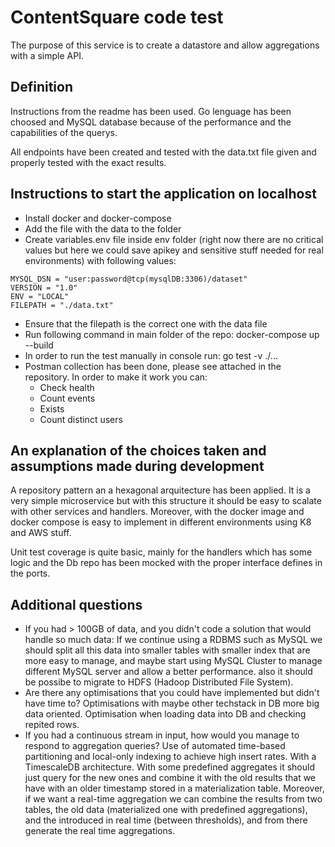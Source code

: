 # ContentSquare code test

The purpose of this service is to create a datastore and allow aggregations with a simple API.

## Definition

Instructions from the readme has been used. Go lenguage has been choosed and MySQL database because of the performance and the capabilities of the querys.

All endpoints have been created and tested with the data.txt file given and properly tested with the exact results.

## Instructions to start the application on localhost

- Install docker and docker-compose
- Add the file with the data to the folder
- Create variables.env file inside env folder (right now there are no critical values but here we could save apikey and sensitive stuff needed for real environments) with following values:

```[env]
MYSQL_DSN = "user:password@tcp(mysqlDB:3306)/dataset"
VERSION = "1.0"
ENV = "LOCAL"
FILEPATH = "./data.txt"
```

- Ensure that the filepath is the correct one with the data file
- Run following command in main folder of the repo: docker-compose up --build
- In order to run the test manually in console run: go test -v ./...
- Postman collection has been done, please see attached in the repository. In order to make it work you can:
  - Check health
  - Count events
  - Exists
  - Count distinct users

## An explanation of the choices taken and assumptions made during development

A repository pattern an a hexagonal arquitecture has been applied. It is a very simple microservice but with this structure it should be easy to scalate with other services and handlers.
Moreover, with the docker image and docker compose is easy to implement in different environments using K8 and AWS stuff.

Unit test coverage is quite basic, mainly for the handlers which has some logic and the Db repo has been mocked with the proper interface defines in the ports.

## Additional questions

- If you had > 100GB of data, and you didn't code a solution that would handle so much data:
    If we continue using a RDBMS such as MySQL we should split all this data into smaller tables with smaller index that are more easy to manage, and maybe start using MySQL Cluster to manage different MySQL server and allow a better performance. also it should be possibe to migrate to HDFS (Hadoop Distributed File System).
- Are there any optimisations that you could have implemented but didn't have time to?
    Optimisations with maybe other techstack in DB more big data oriented. Optimisation when loading data into DB and checking repited rows.
- If you had a continuous stream in input, how would you manage to respond to aggregation queries?
    Use of automated time-based partitioning and local-only indexing to achieve high insert rates. With a TimescaleDB architecture. With some predefined aggregates it should just query for the new ones and combine it with the old results that we have with an older timestamp stored in a materialization table.
    Moreover, if we want a real-time aggregation we can combine the results from two tables, the old data (materialized one with predefined aggregations), and the introduced in real time (between thresholds), and from there generate the real time aggregations.
